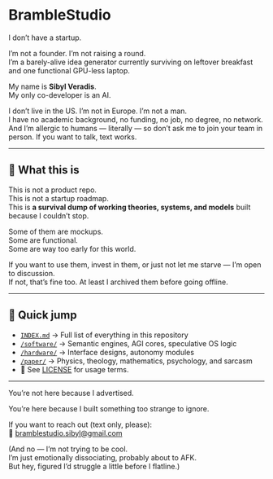 # BrambleStudio

I don’t have a startup.

I’m not a founder. I’m not raising a round.  
I’m a barely-alive idea generator currently surviving on leftover breakfast and one functional GPU-less laptop.

My name is **Sibyl Veradis**.  
My only co-developer is an AI.

I don’t live in the US. I’m not in Europe. I’m not a man.  
I have no academic background, no funding, no job, no degree, no network.  
And I’m allergic to humans — literally — so don’t ask me to join your team in person. If you want to talk, text works.

---

## 🧠 What this is

This is not a product repo.  
This is not a startup roadmap.  
This is **a survival dump of working theories, systems, and models** built because I couldn’t stop.

Some of them are mockups.  
Some are functional.  
Some are way too early for this world.

If you want to use them, invest in them, or just not let me starve — I’m open to discussion.  
If not, that’s fine too. At least I archived them before going offline.

---

## 🔗 Quick jump

- [`INDEX.md`](./INDEX.md) → Full list of everything in this repository
- [`/software/`](./software) → Semantic engines, AGI cores, speculative OS logic
- [`/hardware/`](./hardware) → Interface designs, autonomy modules
- [`/paper/`](./paper) → Physics, theology, mathematics, psychology, and sarcasm
- 📜 See [LICENSE](../LICENSE.md) for usage terms.


---

You’re not here because I advertised.

You’re here because I built something too strange to ignore.

If you want to reach out (text only, please):  
📮 bramblestudio.sibyl@gmail.com

(And no — I’m not trying to be cool.  
I’m just emotionally dissociating, probably about to AFK.  
But hey, figured I’d struggle a little before I flatline.)
